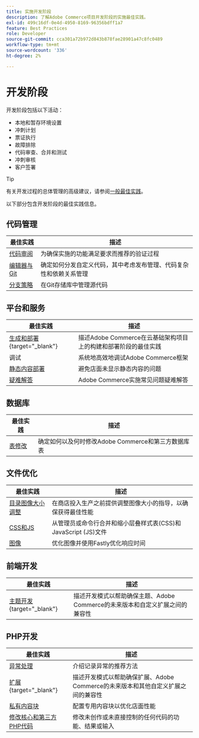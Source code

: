 ```yaml
---
title: 实施开发阶段
description: 了解Adobe Commerce项目开发阶段的实施最佳实践。
exl-id: 499c16df-0e4d-4950-8169-96356bdff1a7
feature: Best Practices
role: Developer
source-git-commit: cca301a72b972d843b878fae28901a47c8fc0489
workflow-type: tm+mt
source-wordcount: '336'
ht-degree: 2%

---
```



# 开发阶段

开发阶段包括以下活动：

- 本地和暂存环境设置
- 冲刺计划
- 票证执行
- 故障排除
- 代码审查、合并和测试
- 冲刺审核
- 客户签署

>[!TIP]
>
>有关开发过程的总体管理的高级建议，请参阅[一般最佳实践](general.md)。

以下部分包含开发阶段的最佳实践信息。

## 代码管理

| 最佳实践 | 描述 |
|-----------------------------------------------------------------|--------------------------------------------------------------------------------------------------------------------------------------|
| [代码审阅](code-review.md) | 为确保实施的功能满足要求而推荐的验证过程 |
| [编辑器与Git](code-management.md) | 确定如何分发自定义代码，其中考虑发布管理、代码复杂性和依赖关系管理 |
| [分支策略](git-branching.md) | 在Git存储库中管理源代码 |

## 平台和服务

| 最佳实践 | 描述 |
|--------------------------------------------------------------------------------------------------------------------------------------------------------|-------------------------------------------------------------------------------------------------------------|
| [生成和部署](https://experienceleague.adobe.com/docs/commerce-cloud-service/user-guide/develop/deploy/best-practices.html){target="_blank"} | 描述Adobe Commerce在云基础架构项目上的构建和部署阶段的最佳实践 |
| 调试 | 系统地高效地调试Adobe Commerce框架 |
| [静态内容部署](static-content-deployment.md) | 避免店面未显示静态内容的问题 |
| [疑难解答](troubleshooting.md) | Adobe Commerce实施常见问题疑难解答 |

## 数据库

| 最佳实践 | 描述 |
|----------------------------------------------------------------|---------------------------------------------------------------------------------|
| [表修改](modifying-core-and-third-party-tables.md) | 确定如何以及何时修改Adobe Commerce和第三方数据库表 |

## 文件优化

| 最佳实践 | 描述 |
|-----------------------------------------------------|-----------------------------------------------------------------------------------------------------------|
| [目录图像大小调整](catalog-image-resizing.md) | 在商店投入生产之前提供调整图像大小的指导，以确保获得最佳性能 |
| [CSS和JS](optimize-css-js-files.md) | 从管理员或命令行合并和缩小层叠样式表(CSS)和JavaScript (JS)文件 |
| [图像](image-optimization.md) | 优化图像并使用Fastly优化响应时间 |

## 前端开发

| 最佳实践 | 描述 |
|----------------------------------------------------------------------------------------------------------------|------------------------------------------------------------------------------------------------------------------------------------------|
| [主题开发](https://developer.adobe.com/commerce/frontend-core/guide/best-practices/){target="_blank"} | 描述开发模式以帮助确保主题、Adobe Commerce的未来版本和自定义扩展之间的兼容性 |

## PHP开发

| 最佳实践 | 描述 |
|-----------------------------------------------------------------------------------------|----------------------------------------------------------------------------------------------------------------------------------------------------|
| [异常处理](exception-handling.md) | 介绍记录异常的推荐方法 |
| [扩展](https://developer.adobe.com/commerce/php/best-practices/){target="_blank"} | 描述开发模式以帮助确保扩展、Adobe Commerce的未来版本和其他自定义扩展之间的兼容性 |
| [私有内容块](private-content-block-configuration.md) | 配置专用内容块以优化店面性能 |
| [修改核心和第三方PHP代码](modifying-core-and-third-party-code.md) | 修改未创作或未直接控制的任何代码的功能、结果或输入 |
